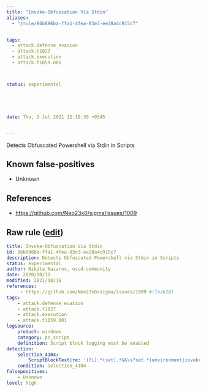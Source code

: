 ```yaml
---
title: "Invoke-Obfuscation Via Stdin"
aliases:
  - "/rule/86b896ba-ffa1-4fea-83e3-ee28a4c915c7"


tags:
  - attack.defense_evasion
  - attack.t1027
  - attack.execution
  - attack.t1059.001



status: experimental





date: Thu, 1 Jul 2021 12:18:30 +0545


---
```


Detects Obfuscated Powershell via Stdin in Scripts

<!--more-->


## Known false-positives

* Unknown



## References

* https://github.com/Neo23x0/sigma/issues/1009


## Raw rule ([edit](https://github.com/SigmaHQ/sigma/edit/master/rules/windows/powershell/powershell_script/posh_ps_invoke_obfuscation_via_stdin.yml))
```yaml
title: Invoke-Obfuscation Via Stdin
id: 86b896ba-ffa1-4fea-83e3-ee28a4c915c7
description: Detects Obfuscated Powershell via Stdin in Scripts
status: experimental
author: Nikita Nazarov, oscd.community
date: 2020/10/12
modified: 2021/10/16
references:
     - https://github.com/Neo23x0/sigma/issues/1009 #(Task28)
tags:
    - attack.defense_evasion
    - attack.t1027
    - attack.execution
    - attack.t1059.001
logsource:
    product: windows
    category: ps_script
    definition: Script block logging must be enabled
detection:
    selection_4104:
        ScriptBlockText|re: '(?i).*(set).*&&\s?set.*(environment|invoke|\${?input).*&&.*"'
    condition: selection_4104
falsepositives:
    - Unknown
level: high

```
